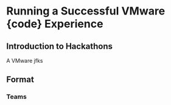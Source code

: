 # Running a Successful VMware {code} Experience
## Introduction to Hackathons
 A VMware jfks
## Format
### Teams
